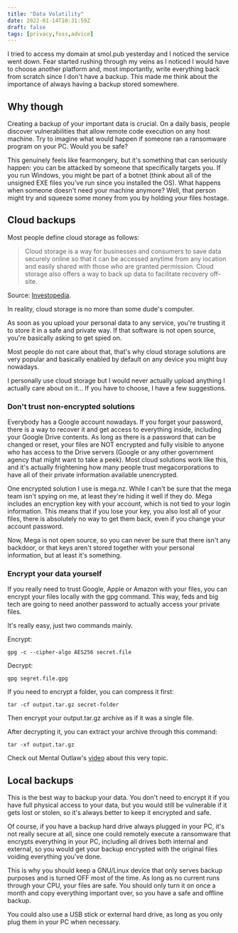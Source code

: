 ```yaml
---
title: "Data Volatility"
date: 2022-01-14T10:31:59Z
draft: false
tags: [privacy,foss,advice]
---
```


I tried to access my domain at smol.pub yesterday and I noticed the service went down. Fear started rushing through my veins as I noticed I would have to choose another platform and, most importantly, write everything back from scratch since I don't have a backup. This made me think about the importance of always having a backup stored somewhere.

## Why though
Creating a backup of your important data is crucial. On a daily basis, people discover vulnerabilities that allow remote code execution on any host machine. Try to imagine what would happen if someone ran a ransomware program on your PC. Would you be safe?

This genuinely feels like fearmongery, but it's something that can seriously happen: you can be attacked by someone that specifically targets you. If you run Windows, you might be part of a botnet (think about all of the unsigned EXE files you've run since you installed the OS). What happens when someone doesn't need your machine anymore? Well, that person might try and squeeze some money from you by holding your files hostage.

## Cloud backups
Most people define cloud storage as follows:
> Cloud storage is a way for businesses and consumers to save data securely online so that it can be accessed anytime from any location and easily shared with those who are granted permission. Cloud storage also offers a way to back up data to facilitate recovery off-site.

Source: [Investopedia](https://www.investopedia.com/terms/c/cloud-storage.asp).

In reality, cloud storage is no more than some dude's computer.

As soon as you upload your personal data to any service, you're trusting it to store it in a safe and private way. If that software is not open source, you're basically asking to get spied on.

Most people do not care about that, that's why cloud storage solutions are very popular and basically enabled by default on any device you might buy nowadays.

I personally use cloud storage but I would never actually upload anything I actually care about on it...
If you have to choose, I have a few suggestions.

### Don't trust non-encrypted solutions
Everybody has a Google account nowadays. If you forget your password, there is a way to recover it and get access to everything inside, including your Google Drive contents. As long as there is a password that can be changed or reset, your files are NOT encrypted and fully visible to anyone who has access to the Drive servers (Google or any other government agency that might want to take a peek).
Most cloud solutions work like this, and it's actually frightening how many people trust megacorporations to have all of their private information available unencrypted.

One encrypted solution I use is mega.nz.
While I can't be sure that the mega team isn't spying on me, at least they're hiding it well if they do.
Mega includes an encryption key with your account, which is not tied to your login information.
This means that if you lose your key, you also lost all of your files, there is absolutely no way to get them back, even if you change your account password.

Now, Mega is not open source, so you can never be sure that there isn't any backdoor, or that keys aren't stored together with your personal information, but at least it's something.

### Encrypt your data yourself
If you really need to trust Google, Apple or Amazon with your files, you can encrypt your files locally with the gpg command. This way, feds and big tech are going to need another password to actually access your private files.

It's really easy, just two commands mainly.

Encrypt:
```
gpg -c --cipher-algo AES256 secret.file
```

Decrypt:
```
gpg segret.file.gpg
```

If you need to encrypt a folder, you can compress it first:
```
tar -cf output.tar.gz secret-folder
```

Then encrypt your output.tar.gz archive as if it was a single file.

After decrypting it, you can extract your archive through this command:
```
tar -xf output.tar.gz
```

Check out Mental Outlaw's [video](https://invidio.us/M0O7vhvQW30) about this very topic.

## Local backups
This is the best way to backup your data.
You don't need to encrypt it if you have full physical access to your data, but you would still be vulnerable if it gets lost or stolen, so it's always better to keep it encrypted and safe.

Of course, if you have a backup hard drive always plugged in your PC, it's not really secure at all, since one could remotely execute a ransomware that encrypts everything in your PC, including all drives both internal and external, so you would get your backup encrypted with the original files voiding everything you've done.

This is why you should keep a GNU/Linux device that only serves backup purposes and is turned OFF most of the time. As long as no current runs through your CPU, your files are safe. You should only turn it on once a month and copy everything important over, so you have a safe and offline backup.

You could also use a USB stick or external hard drive, as long as you only plug them in your PC when necessary.
